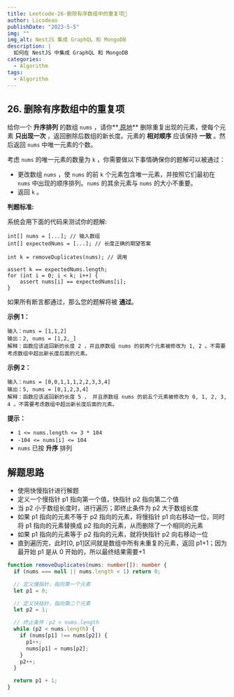 ```yaml
---
title: Leetcode-26-删除有序数组中的重复项📌
author: Licodeao
publishDate: "2023-5-5"
img: ""
img_alt: NestJS 集成 GraphQL 和 MongoDB
description: |
  如何在 NestJS 中集成 GraphQL 和 MongoDB
categories:
  - Algorithm
tags:
  - Algorithm
---
```


## 26. 删除有序数组中的重复项

给你一个 **升序排列** 的数组 `nums` ，请你**[ 原地](http://baike.baidu.com/item/原地算法)** 删除重复出现的元素，使每个元素 **只出现一次** ，返回删除后数组的新长度。元素的 **相对顺序** 应该保持 **一致** 。然后返回 `nums` 中唯一元素的个数。

考虑 `nums` 的唯一元素的数量为 `k` ，你需要做以下事情确保你的题解可以被通过：

- 更改数组 `nums` ，使 `nums` 的前 `k` 个元素包含唯一元素，并按照它们最初在 `nums` 中出现的顺序排列。`nums` 的其余元素与 `nums` 的大小不重要。
- 返回 `k` 。

**判题标准:**

系统会用下面的代码来测试你的题解:

```
int[] nums = [...]; // 输入数组
int[] expectedNums = [...]; // 长度正确的期望答案

int k = removeDuplicates(nums); // 调用

assert k == expectedNums.length;
for (int i = 0; i < k; i++) {
    assert nums[i] == expectedNums[i];
}
```

如果所有断言都通过，那么您的题解将被 **通过**。

**示例 1：**

```
输入：nums = [1,1,2]
输出：2, nums = [1,2,_]
解释：函数应该返回新的长度 2 ，并且原数组 nums 的前两个元素被修改为 1, 2 。不需要考虑数组中超出新长度后面的元素。
```

**示例 2：**

```
输入：nums = [0,0,1,1,1,2,2,3,3,4]
输出：5, nums = [0,1,2,3,4]
解释：函数应该返回新的长度 5 ， 并且原数组 nums 的前五个元素被修改为 0, 1, 2, 3, 4 。不需要考虑数组中超出新长度后面的元素。
```

**提示：**

- `1 <= nums.length <= 3 * 104`
- `-104 <= nums[i] <= 104`
- `nums` 已按 **升序** 排列

## 解题思路

- 使用快慢指针进行解题
- 定义一个慢指针 p1 指向第一个值，快指针 p2 指向第二个值
- 当 p2 小于数组长度时，进行遍历；即终止条件为 p2 大于数组长度
- 如果 p1 指向的元素不等于 p2 指向的元素，将慢指针 p1 向右移动一位，同时将 p1 指向的元素替换成 p2 指向的元素，从而删除了一个相同的元素
- 如果 p1 指向的元素等于 p2 指向的元素，就将快指针 p2 向右移动一位
- 直到遍历完，此时[0, p1]区间就是数组中所有未重复的元素，返回 p1+1；因为最开始 p1 是从 0 开始的，所以最终结果需要+1

```typescript
function removeDuplicates(nums: number[]): number {
  if (nums === null || nums.length < 1) return 0;

  // 定义慢指针，指向第一个元素
  let p1 = 0;

  // 定义快指针，指向第二个元素
  let p2 = 1;

  // 终止条件：p2 > nums.length
  while (p2 < nums.length) {
    if (nums[p1] !== nums[p2]) {
      p1++;
      nums[p1] = nums[p2];
    }
    p2++;
  }

  return p1 + 1;
}
```

